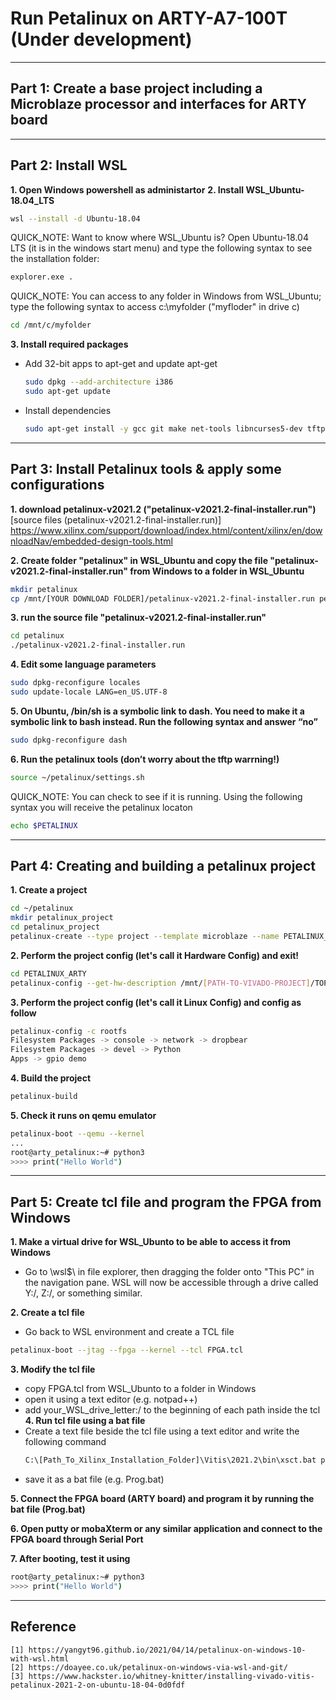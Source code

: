 # Run Petalinux on ARTY-A7-100T (Under development)
***

## Part 1: Create a base project including a Microblaze processor and interfaces for ARTY board

***
## Part 2: Install WSL
**1. Open Windows powershell as administartor**
**2. Install WSL_Ubuntu-18.04_LTS**
   ```sh
   wsl --install -d Ubuntu-18.04
   ```
   QUICK_NOTE: Want to know where WSL_Ubuntu is? Open Ubuntu-18.04 LTS (it is in the windows start menu) and type the following syntax to see the installation folder:
   ```sh
   explorer.exe .
   ```
   QUICK_NOTE: You can access to any folder in Windows from WSL_Ubuntu; type the following syntax to access c:\myfolder ("myfloder" in drive c)
   ```sh
   cd /mnt/c/myfolder
   ```
**3. Install required packages**
* Add 32-bit apps to apt-get and update apt-get
   ```sh
   sudo dpkg --add-architecture i386
   sudo apt-get update
   ```
* Install dependencies
   ```sh
   sudo apt-get install -y gcc git make net-tools libncurses5-dev tftpd zlib1g-dev libssl-dev flex bison libselinux1 gnupg wget diffstat chrpath socat xterm autoconf libtool tar unzip texinfo zlib1g-dev gcc-multilib build-essential libsdl1.2-dev libglib2.0-dev zlib1g:i386 screen pax gzip
   ```
***
## Part 3: Install Petalinux tools & apply some configurations
**1. download petalinux-v2021.2 ("petalinux-v2021.2-final-installer.run")**
[source files (petalinux-v2021.2-final-installer.run)]
https://www.xilinx.com/support/download/index.html/content/xilinx/en/downloadNav/embedded-design-tools.html

**2. Create folder "petalinux" in WSL_Ubuntu and copy the file "petalinux-v2021.2-final-installer.run" from Windows to a folder in WSL_Ubuntu**
   ```sh
   mkdir petalinux
   cp /mnt/[YOUR DOWNLOAD FOLDER]/petalinux-v2021.2-final-installer.run petalinux
   ```
**3. run the source file "petalinux-v2021.2-final-installer.run"**
  ```sh
  cd petalinux
  ./petalinux-v2021.2-final-installer.run
  ```
**4. Edit some language parameters**
  ```sh
  sudo dpkg-reconfigure locales 
  sudo update-locale LANG=en_US.UTF-8
  ```
**5. On Ubuntu, /bin/sh is a symbolic link to dash. You need to make it a symbolic link to bash instead. Run the following syntax and answer “no”**
  ```sh
  sudo dpkg-reconfigure dash
  ```
**6. Run the petalinux tools (don’t worry about the tftp warrning!)**
  ```sh
  source ~/petalinux/settings.sh
  ```
  QUICK_NOTE: You can check to see if it is running. Using the following syntax you will receive the petalinux locaton
  ```sh
  echo $PETALINUX
  ```
  
***
## Part 4:  Creating and building a petalinux project
**1. Create a project**
  ```sh
  cd ~/petalinux
  mkdir petalinux_project
  cd petalinux_project
  petalinux-create --type project --template microblaze --name PETALINUX_ARTY
  ```

**2. Perform the project config (let's call it Hardware Config) and exit!**
  ```sh
  cd PETALINUX_ARTY
  petalinux-config --get-hw-description /mnt/[PATH-TO-VIVADO-PROJECT]/TOP_ARTY_base_wrapper.xsa
  ```
**3. Perform the project config (let's call it Linux Config) and config as follow**
  ```sh
  petalinux-config -c rootfs
  Filesystem Packages -> console -> network -> dropbear
  Filesystem Packages -> devel -> Python
  Apps -> gpio demo
  ```
**4. Build the project**
  ```sh
  petalinux-build
  ```
**5. Check it runs on qemu emulator**
  ```sh
  petalinux-boot --qemu --kernel
  ...
  root@arty_petalinux:~# python3
  >>>> print("Hello World")	
  ```

***
## Part 5:  Create tcl file and program the FPGA from Windows
**1. Make a virtual drive for WSL_Ubunto to be able to access it from Windows**
* Go to \\wsl$\ in file explorer, then dragging the folder onto "This PC" in the navigation pane. WSL will now be accessible through a drive called Y:/, Z:/, or something similar.

**2. Create a tcl file**
  * Go back to WSL environment and create a TCL file
  ```sh
  petalinux-boot --jtag --fpga --kernel --tcl FPGA.tcl
  ```
**3. Modify the tcl file**
* copy FPGA.tcl from WSL_Ubunto to a folder in Windows
* open it using a text editor (e.g. notpad++) 
* add your_WSL_drive_letter:/ to the beginning of each path inside the tcl
**4. Run tcl file using a bat file**
* Create a text file beside the tcl file using a text editor and write the following command
  ```sh
  C:\[Path_To_Xilinx_Installation_Folder]\Vitis\2021.2\bin\xsct.bat program.tcl
  ```
* save it as a bat file (e.g. Prog.bat)

**5. Connect the FPGA board (ARTY board) and program it by running the bat file (Prog.bat)**

**6. Open putty or mobaXterm or any similar application and connect to the FPGA board through Serial Port**

**7. After booting, test it using**
   ```sh
   root@arty_petalinux:~# python3
   >>>> print("Hello World")
  ```

***
## Reference
	[1] https://yangyt96.github.io/2021/04/14/petalinux-on-windows-10-with-wsl.html
	[2] https://doayee.co.uk/petalinux-on-windows-via-wsl-and-git/
	[3] https://www.hackster.io/whitney-knitter/installing-vivado-vitis-petalinux-2021-2-on-ubuntu-18-04-0d0fdf
	
